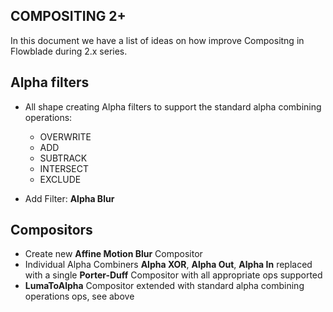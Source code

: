 ## COMPOSITING 2+

In this document we have a list of ideas on how improve Compositng in Flowblade during 2.x  series.

## Alpha filters

* All shape creating Alpha filters to support the standard alpha combining operations:
  
  * OVERWRITE
  * ADD
  * SUBTRACK
  * INTERSECT
  * EXCLUDE
  
  

* Add Filter: **Alpha Blur**

## Compositors

* Create new  **Affine Motion Blur** Compositor 
* Individual Alpha Combiners **Alpha XOR**, **Alpha Out**, **Alpha In** replaced with a single **Porter-Duff** Compositor with all appropriate ops supported
* **LumaToAlpha** Compositor extended with standard alpha combining operations ops, see above

## 



